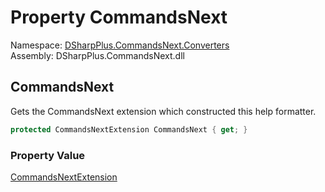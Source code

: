 # Property CommandsNext

Namespace: [DSharpPlus.CommandsNext.Converters](DSharpPlus.CommandsNext.Converters.md)  
Assembly: DSharpPlus.CommandsNext.dll

## <a id="DSharpPlus_CommandsNext_Converters_BaseHelpFormatter_CommandsNext"></a>CommandsNext

Gets the CommandsNext extension which constructed this help formatter.

```csharp
protected CommandsNextExtension CommandsNext { get; }
```

### Property Value

[CommandsNextExtension](DSharpPlus.CommandsNext.CommandsNextExtension.md)

